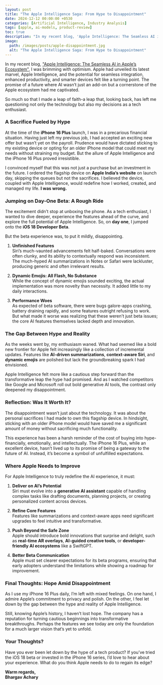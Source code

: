 ```yaml
---
layout: post
title: "The Apple Intelligence Saga: From Hype to Disappointment"
date: 2024-12-12 00:00:00 +0530
categories: [Artificial Intelligence, Industry Analysis]
tags: [apple, ai-models, product-review]
toc: true
description: "In my recent blog, 'Apple Intelligence: The Seamless AI in Apple's Ecosystem', I was brimming with optimism. Apple had unveiled its latest marvel, Apple Intelligence, and the potential for seamless integration, enhanced productivity, and smarter devices felt like a turning point. The promise of a future where AI wasn't just an add-on but a cornerstone of the Apple ecosystem had me captivated."
image:
  path: /images/posts/apple-disappointment.jpg
  alt: "The Apple Intelligence Saga: From Hype to Disappointment"
---
```


In my recent blog, ["Apple Intelligence: The Seamless AI in Apple’s Ecosystem"](https://bhargavachary.in/2024/06/11/the-apple-intelligence-unveiled.html), I was brimming with optimism. Apple had unveiled its latest marvel, Apple Intelligence, and the potential for seamless integration, enhanced productivity, and smarter devices felt like a turning point. The promise of a future where AI wasn’t just an add-on but a cornerstone of the Apple ecosystem had me captivated.

So much so that I made a leap of faith-a leap that, looking back, has left me questioning not only the technology but also my decisions as a tech enthusiast.

### A Sacrifice Fueled by Hype

At the time of the **iPhone 16 Plus** launch, I was in a precarious financial situation. Having just left my previous job, I had accepted an exciting new offer but wasn’t yet on the payroll. Prudence would have dictated sticking to my existing device or opting for an older iPhone model that could meet my needs without straining my budget. But the allure of Apple Intelligence and the iPhone 16 Plus proved irresistible.

I convinced myself that this was not just a purchase but an investment in the future. I ordered the flagship device on **Apple India’s website** on launch day, skipping the queues but not the sacrifices. I believed the device, coupled with Apple Intelligence, would redefine how I worked, created, and managed my life. **I was wrong.**

### Jumping on Day-One Beta: A Rough Ride

The excitement didn’t stop at unboxing the phone. As a tech enthusiast, I wanted to dive deeper, experience the features ahead of the curve, and explore the full potential of Apple Intelligence. So, on **day one**, I jumped onto the **iOS 18 Developer Beta**.

But the beta experience was, to put it mildly, disappointing.

1. **Unfinished Features**  
   Siri’s much-vaunted advancements felt half-baked. Conversations were often clunky, and its ability to contextually respond was inconsistent. The much-hyped AI summarizations in Notes or Safari were lackluster, producing generic and often irrelevant results.

2. **Dynamic Emojis: All Flash, No Substance**  
   While the concept of dynamic emojis sounded exciting, the actual implementation was more novelty than necessity. It added little to my daily interactions.

3. **Performance Woes**  
   As expected of beta software, there were bugs galore-apps crashing, battery draining rapidly, and some features outright refusing to work. But what made it worse was realizing that these weren’t just beta issues; the core AI features themselves lacked depth and innovation.

### The Gap Between Hype and Reality

As the weeks went by, my enthusiasm waned. What had seemed like a bold new frontier for Apple felt increasingly like a collection of incremental updates. Features like **AI-driven summarizations**, **context-aware Siri**, and **dynamic emojis** are polished but lack the groundbreaking spark I had envisioned.

Apple Intelligence felt more like a cautious step forward than the transformative leap the hype had promised. And as I watched competitors like Google and Microsoft roll out bold generative AI tools, the contrast only deepened my disappointment.

### Reflection: Was It Worth It?

The disappointment wasn’t just about the technology. It was about the personal sacrifices I had made to own this flagship device. In hindsight, sticking with an older iPhone model would have saved me a significant amount of money without sacrificing much functionality.

This experience has been a harsh reminder of the cost of buying into hype-financially, emotionally, and intellectually. The iPhone 16 Plus, while an excellent device, hasn’t lived up to its promise of being a gateway to the future of AI. Instead, it’s become a symbol of unfulfilled expectations.

### Where Apple Needs to Improve

For Apple Intelligence to truly redefine the AI experience, it must:

1. **Deliver on AI’s Potential**  
   Siri must evolve into a **generative AI assistant** capable of handling complex tasks like drafting documents, planning projects, or creating personalized content across devices.

2. **Refine Core Features**  
   Features like summarizations and context-aware apps need significant upgrades to feel intuitive and transformative.

3. **Push Beyond the Safe Zone**  
   Apple should introduce bold innovations that surprise and delight, such as **real-time AR overlays**, **AI-guided creative tools**, or **developer-friendly AI ecosystems** like a SwiftGPT.

4. **Better Beta Communication**  
   Apple must set clearer expectations for its beta programs, ensuring that early adopters understand the limitations while showing a roadmap for improvement.

### Final Thoughts: Hope Amid Disappointment

As I use my iPhone 16 Plus daily, I’m left with mixed feelings. On one hand, I admire Apple’s commitment to privacy and polish. On the other, I feel let down by the gap between the hype and reality of Apple Intelligence.

Still, knowing Apple’s history, I haven’t lost hope. The company has a reputation for turning cautious beginnings into transformative breakthroughs. Perhaps the features we see today are only the foundation for a much larger vision that’s yet to unfold.

### Your Thoughts?

Have you ever been let down by the hype of a tech product? If you’ve tried the iOS 18 beta or invested in the iPhone 16 series, I’d love to hear about your experience. What do you think Apple needs to do to regain its edge?

**Warm regards,  
Bhargav Achary**  
